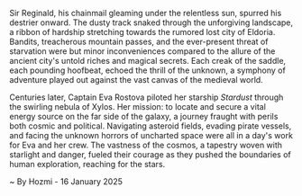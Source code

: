 
Sir Reginald, his chainmail gleaming under the relentless sun, spurred his destrier onward.  The dusty track snaked through the unforgiving landscape, a ribbon of hardship stretching towards the rumored lost city of Eldoria.  Bandits, treacherous mountain passes, and the ever-present threat of starvation were but minor inconveniences compared to the allure of the ancient city's untold riches and magical secrets. Each creak of the saddle, each pounding hoofbeat, echoed the thrill of the unknown, a symphony of adventure played out against the vast canvas of the medieval world.

Centuries later, Captain Eva Rostova piloted her starship *Stardust* through the swirling nebula of Xylos.  Her mission: to locate and secure a vital energy source on the far side of the galaxy, a journey fraught with perils both cosmic and political.  Navigating asteroid fields, evading pirate vessels, and facing the unknown horrors of uncharted space were all in a day's work for Eva and her crew.  The vastness of the cosmos, a tapestry woven with starlight and danger, fueled their courage as they pushed the boundaries of human exploration, reaching for the stars.

~ By Hozmi - 16 January 2025
